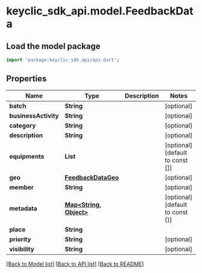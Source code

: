 # keyclic_sdk_api.model.FeedbackData

## Load the model package
```dart
import 'package:keyclic_sdk_api/api.dart';
```

## Properties
Name | Type | Description | Notes
------------ | ------------- | ------------- | -------------
**batch** | **String** |  | [optional] 
**businessActivity** | **String** |  | [optional] 
**category** | **String** |  | [optional] 
**description** | **String** |  | [optional] 
**equipments** | **List<String>** |  | [optional] [default to const []]
**geo** | [**FeedbackDataGeo**](FeedbackDataGeo.md) |  | [optional] 
**member** | **String** |  | [optional] 
**metadata** | [**Map<String, Object>**](Object.md) |  | [optional] [default to const {}]
**place** | **String** |  | 
**priority** | **String** |  | [optional] 
**visibility** | **String** |  | [optional] 

[[Back to Model list]](../README.md#documentation-for-models) [[Back to API list]](../README.md#documentation-for-api-endpoints) [[Back to README]](../README.md)


